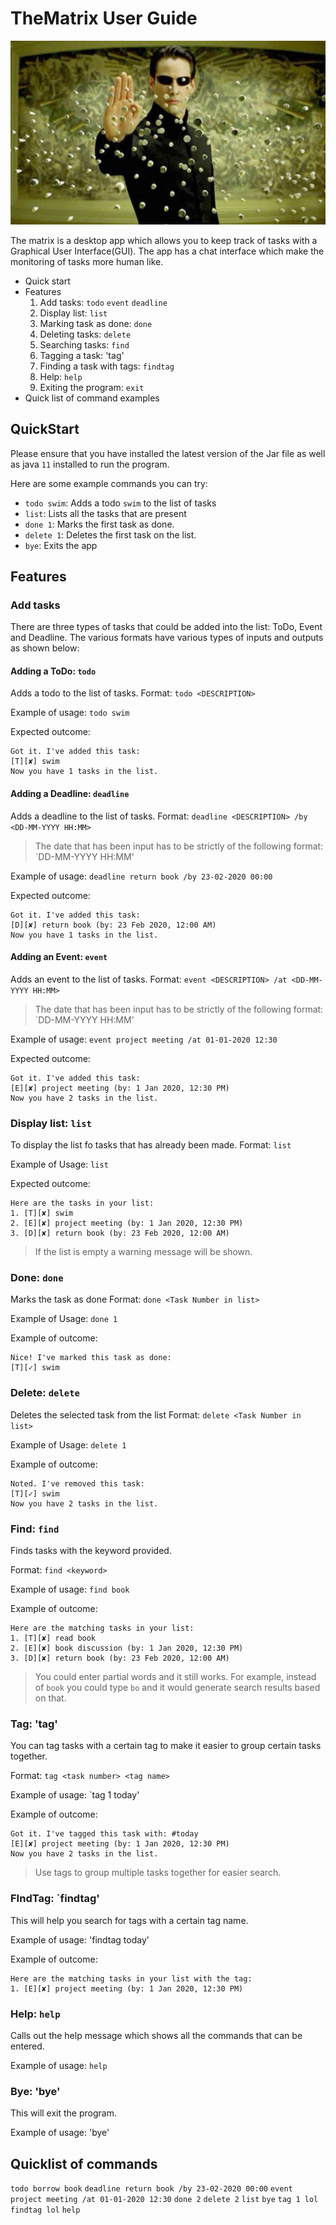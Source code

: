 # TheMatrix User Guide
![alt text](matrix.png)

The matrix is a desktop app which allows you to keep track of tasks with a Graphical User Interface(GUI). The app has a chat interface which make the monitoring of tasks more human like. 
- Quick start
- Features
	1. Add tasks: `todo` `event` `deadline` 
	2. Display list: `list`
	3. Marking task as done: `done`
	4. Deleting tasks: `delete`
	5. Searching tasks: `find`
	6. Tagging a task: 'tag'
	7. Finding a task with tags: `findtag`
	8. Help: `help`
	9. Exiting the program: `exit`
- Quick list of command examples

## QuickStart
Please ensure that you have installed the latest version of the Jar file as well as java `11` installed to run the program.

Here are some example commands you can try:

- `todo swim`: Adds a todo `swim` to the list of tasks
- `list`: Lists all the tasks that are present
- `done 1`: Marks the first task as done.
- `delete 1`: Deletes the first task on the list.
- `bye`: Exits the app

## Features 


### Add tasks <div id ="addtask"></div>
There are three types of tasks that could be added into the list: ToDo, Event and Deadline. The various formats have various types of inputs and outputs as shown below:

#### Adding a ToDo: `todo`

Adds a todo to the list of tasks.
Format: `todo <DESCRIPTION>`

Example of usage: 
`todo swim`

Expected outcome:
```
Got it. I've added this task:
[T][✘] swim
Now you have 1 tasks in the list.
 ```
 
#### Adding a Deadline: `deadline`

Adds a deadline to the list of tasks.
Format: `deadline <DESCRIPTION> /by <DD-MM-YYYY HH:MM>`
> The date that has been input has to be strictly of the following format: `DD-MM-YYYY HH:MM'

Example of usage: 
`deadline return book /by 23-02-2020 00:00`

Expected outcome:
```
Got it. I've added this task:
[D][✘] return book (by: 23 Feb 2020, 12:00 AM)
Now you have 1 tasks in the list.
 ```
 
#### Adding an Event: `event`

Adds an event to the list of tasks.
Format: `event <DESCRIPTION> /at <DD-MM-YYYY HH:MM>`
> The date that has been input has to be strictly of the following format: `DD-MM-YYYY HH:MM'

Example of usage: 
`event project meeting /at 01-01-2020 12:30`

Expected outcome:
```
Got it. I've added this task:
[E][✘] project meeting (by: 1 Jan 2020, 12:30 PM)
Now you have 2 tasks in the list.
```
 
### Display list: `list`
To display the list fo tasks that has already been made.
Format: `list`
 
Example of Usage:
 `list`
 
 Expected outcome:
```
Here are the tasks in your list:
1. [T][✘] swim
2. [E][✘] project meeting (by: 1 Jan 2020, 12:30 PM)
3. [D][✘] return book (by: 23 Feb 2020, 12:00 AM)
 ```
 
 > If the list is empty a warning message will be shown.
 
### Done: `done`
Marks the task as done 
Format: `done <Task Number in list>`
 
Example of Usage:
 `done 1`
 
 Example of outcome:
```
Nice! I've marked this task as done:
[T][✓] swim
```

### Delete: `delete`
Deletes the selected task from the list 
Format: `delete <Task Number in list>`
  
Example of Usage:
`delete 1`
 
Example of outcome:
```
Noted. I've removed this task:
[T][✓] swim
Now you have 2 tasks in the list.
```
 
### Find: `find`
Finds tasks with the keyword provided.
 
 Format: `find <keyword>`
 
Example of usage:
`find book`
 
Example of outcome:
```
Here are the matching tasks in your list:
1. [T][✘] read book
2. [E][✘] book discussion (by: 1 Jan 2020, 12:30 PM)
3. [D][✘] return book (by: 23 Feb 2020, 12:00 AM)
```
 > You could enter partial words and it still works. For example, instead of `book` you could type `bo` and it would generate search results based on that.
 
### Tag: 'tag'
You can tag tasks with a certain tag to make it easier to group certain tasks together.

Format: `tag <task number> <tag name>`

Example of usage:
`tag 1 today'

Example of outcome:
```
Got it. I've tagged this task with: #today
[E][✘] project meeting (by: 1 Jan 2020, 12:30 PM)
Now you have 2 tasks in the list.
```
 > Use tags to group multiple tasks together for easier search.
 
### FIndTag: `findtag'
This will help you search for tags with a certain tag name.

Example of usage: 'findtag today'

Example of outcome:
```
Here are the matching tasks in your list with the tag:
1. [E][✘] project meeting (by: 1 Jan 2020, 12:30 PM)
```

### Help: `help`
Calls out the help message which shows all the commands that can be entered.

Example of usage: `help`

### Bye: 'bye'
This will exit the program.

Example of usage: 'bye'

## Quicklist of commands
`todo borrow book` `deadline return book /by 23-02-2020 00:00` `event project meeting /at 01-01-2020 12:30` `done 2` `delete 2` `list` `bye` `tag 1 lol` `findtag lol` `help`





 
 
 

 
 





